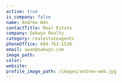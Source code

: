 ```yaml
---
active: true
is_company: false
name: Andrew Wan
contactTitle: Real Estate
company: Oakwyn Realty
category: realestateagents
phoneOffice: 604-762-1528
email: awan@oakwyn.com
image_path:
color:
website:
profile_image_path: /images/andrew-web.jpg
---
```



